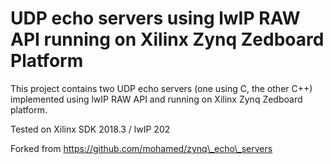 # UDP echo servers using lwIP RAW API running on Xilinx Zynq Zedboard Platform
This project contains two UDP echo servers (one using C, the other C++)
implemented using lwIP RAW API and running on Xilinx Zynq Zedboard platform.

Tested on Xilinx SDK 2018.3 / lwIP 202

Forked from https://github.com/mohamed/zynq\_echo\_servers
